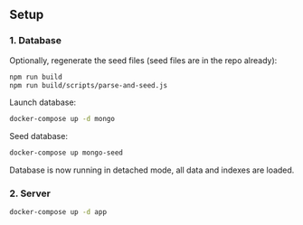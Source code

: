 
## Setup

### 1. Database

Optionally, regenerate the seed files (seed files are in the repo already):

```bash
npm run build
npm run build/scripts/parse-and-seed.js
```

Launch database:

```bash
docker-compose up -d mongo
```

Seed database:

```bash
docker-compose up mongo-seed
```

Database is now running in detached mode, all data and indexes are loaded.


### 2. Server

```bash
docker-compose up -d app
```

